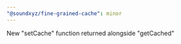```yaml
---
"@soundxyz/fine-grained-cache": minor
---
```


New "setCache" function returned alongside "getCached"
